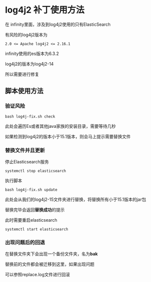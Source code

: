 # log4j2 补丁使用方法

在 infinity里面，涉及到log4j2使用的只有ElasticSearch

有风险的log4j2版本为

```
2.0 <= Apache log4j2 <= 2.16.1
```

infinity使用的es版本为6.3.2

log4j2的版本为log4j2-14

所以需要进行修复

## 脚本使用方法

### 验证风险

```shell
bash log4j-fix.sh check
```

此处会遍历Es或者其他java家族的安装目录，需要等待几秒

如果检测到log4j2的版本小于15.1版本，则会马上提示需要替换文件


### 替换文件并且更新

停止Elasticsearch服务

```shell
systemctl stop elasticsearch
```


执行脚本

```shell
bash log4j-fix.sh update 
```

此处会从我们的log4j2-15文件夹进行替换，将替换所有小于15.1版本的jar包

替换完毕会返回**替换成功**的提示

此时需要重启elasticsearch

```shell
systemctl start elasticsearch
```

### 出现问题后的回退

在替换文件夹下会出现一个备份文件夹，名为**bak**

替换前的文件都会被迁移到这里，如果出现问题

可以参照replace.log文件进行回滚

